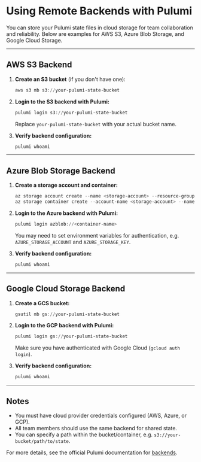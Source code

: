 # Using Remote Backends with Pulumi

You can store your Pulumi state files in cloud storage for team collaboration and reliability. Below are examples for AWS S3, Azure Blob Storage, and Google Cloud Storage.

---

## AWS S3 Backend

1. **Create an S3 bucket** (if you don't have one):
   ```powershell
   aws s3 mb s3://your-pulumi-state-bucket
   ```

2. **Login to the S3 backend with Pulumi:**
   ```powershell
   pulumi login s3://your-pulumi-state-bucket
   ```
   Replace `your-pulumi-state-bucket` with your actual bucket name.

3. **Verify backend configuration:**
   ```powershell
   pulumi whoami
   ```

---

## Azure Blob Storage Backend

1. **Create a storage account and container:**
   ```powershell
   az storage account create --name <storage-account> --resource-group <resource-group> --location <location>
   az storage container create --account-name <storage-account> --name <container-name>
   ```

2. **Login to the Azure backend with Pulumi:**
   ```powershell
   pulumi login azblob://<container-name>
   ```
   You may need to set environment variables for authentication, e.g. `AZURE_STORAGE_ACCOUNT` and `AZURE_STORAGE_KEY`.

3. **Verify backend configuration:**
   ```powershell
   pulumi whoami
   ```

---

## Google Cloud Storage Backend

1. **Create a GCS bucket:**
   ```powershell
   gsutil mb gs://your-pulumi-state-bucket
   ```

2. **Login to the GCP backend with Pulumi:**
   ```powershell
   pulumi login gs://your-pulumi-state-bucket
   ```
   Make sure you have authenticated with Google Cloud (`gcloud auth login`).

3. **Verify backend configuration:**
   ```powershell
   pulumi whoami
   ```

---

## Notes
- You must have cloud provider credentials configured (AWS, Azure, or GCP).
- All team members should use the same backend for shared state.
- You can specify a path within the bucket/container, e.g. `s3://your-bucket/path/to/state`.

For more details, see the official Pulumi documentation for [backends](https://www.pulumi.com/docs/using-pulumi/backends/).
